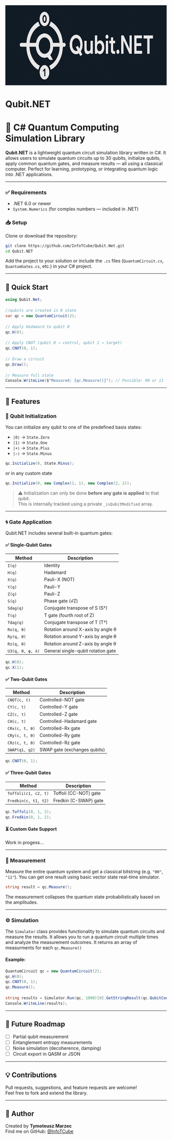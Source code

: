 <img src="./img/qubitnet.png" alt="Qubit.NET logo" style="height: 250px"/>

# Qubit.NET

# 🧠 C# Quantum Computing Simulation Library

**Qubit.NET** is a lightweight quantum circuit simulation library written in C#. It allows users to simulate quantum circuits up to 30 qubits, initialize qubits, apply common quantum gates, and measure results — all using a classical computer. Perfect for learning, prototyping, or integrating quantum logic into .NET applications.

---

### ✅ Requirements
- .NET 6.0 or newer
- `System.Numerics` (for complex numbers — included in .NET)

### 📥 Setup
Clone or download the repository:

```bash
git clone https://github.com/InfoTCube/Qubit.Net.git
cd Qubit.NET
```

Add the project to your solution or include the `.cs` files (`QuantumCircuit.cs`, `QuantumGates.cs`, etc.) in your C# project.

---

## 🚀 Quick Start

```csharp
using Qubit.Net;

//qubits are created in 0 state
var qc = new QuantumCircuit(2);

// Apply Hadamard to qubit 0
qc.H(0);

// Apply CNOT (qubit 0 → control, qubit 1 → target)
qc.CNOT(0, 1);

// Draw a circuit
qc.Draw();

// Measure full state
Console.WriteLine($"Measured: {qc.Measure()}"); // Possible: 00 or 11
```

---

## 🧰 Features

### 🧩 Qubit Initialization

You can initialize any qubit to one of the predefined basis states:

- `|0⟩` → `State.Zero`
- `|1⟩` → `State.One`
- `|+⟩` → `State.Plus`
- `|−⟩` → `State.Minus`

```csharp
qc.Initialize(0, State.Minus);
```

or in any custom state

```csharp
qc.Initialize(0, new Complex(1, 1), new Complex(2, 2));
```

> ⚠️ Initialization can only be done **before any gate is applied** to that qubit.  
> This is internally tracked using a private `_isQubitModified` array.

---

### 🌀 Gate Application

Qubit.NET includes several built-in quantum gates:

#### ✅ Single-Qubit Gates

| Method           | Description                        |
|------------------|------------------------------------|
| `I(q)`           | Identity                           |
| `H(q)`           | Hadamard                           |
| `X(q)`           | Pauli-X (NOT)                      |
| `Y(q)`           | Pauli-Y                            |
| `Z(q)`           | Pauli-Z                            |
| `S(q)`           | Phase gate (√Z)                    |
| `Sdag(q)`        | Conjugate transpose of S (S†)      |
| `T(q)`           | T gate (fourth root of Z)          |
| `Tdag(q)`        | Conjugate transpose of T (T†)      |
| `Rx(q, θ)`       | Rotation around X-axis by angle θ  |
| `Ry(q, θ)`       | Rotation around Y-axis by angle θ  |
| `Rz(q, θ)`       | Rotation around Z-axis by angle θ  |
| `U3(q, θ, φ, λ)` | General single-qubit rotation gate |

```csharp
qc.H(0);
qc.X(1);
```

#### ✅ Two-Qubit Gates

| Method           | Description                 |
|------------------|-----------------------------|
| `CNOT(c, t)`     | Controlled-NOT gate         |
| `CY(c, t)`       | Controlled-Y gate           |
| `CZ(c, t)`       | Controlled-Z gate           |
| `CH(c, t)`       | Controlled-Hadamard gate    |
| `CRx(c, t, θ)`   | Controlled-Rx gate          |
| `CRy(c, t, θ)`   | Controlled-Ry gate          |
| `CRz(c, t, θ)`   | Controlled-Rz gate          |
| `SWAP(q1, q2)`   | SWAP gate (exchanges qubits)|

```csharp
qc.CNOT(0, 1);
```

#### ✅ Three-Qubit Gates

| Method           | Description               |
|------------------|---------------------------|
| `Toffoli(c1, c2, t)` | Toffoli (CC-NOT) gate |
| `Fredkin(c, t1, t2)` | Fredkin (C-SWAP) gate |

```csharp
qc.Toffoli(0, 1, 2);
qc.Fredkin(0, 1, 2);
```

#### ⏳ Custom Gate Support

Work in progess...

---

### 📏 Measurement

Measure the entire quantum system and get a classical bitstring (e.g. `"00"`, `"11"`).
You can get one result using basic vector state real-time simulator.

```csharp
string result = qc.Measure();
```

The measurement collapses the quantum state probabilistically based on the amplitudes.

---

### ⚙️ Simulation

The `Simulator` class provides functionality to simulate quantum circuits and measure the results. It allows you to run a quantum circuit multiple times and analyze the measurement outcomes. It returns an array of measurments for each `qc.Measure()`

#### Example:

```csharp
QuantumCircuit qc = new QuantumCircuit(2);
qc.H(0);
qc.CNOT(0, 1);
qc.Measure();

string results = Simulator.Run(qc, 1000)[0].GetStringResult(qc.QubitCount);
Console.WriteLine(results);
```

---

## 📌 Future Roadmap

- [ ] Partial qubit measurement
- [ ] Entanglement entropy measurements
- [ ] Noise simulation (decoherence, damping)
- [ ] Circuit export in QASM or JSON

---

## 💡 Contributions

Pull requests, suggestions, and feature requests are welcome!  
Feel free to fork and extend the library.

---

## 👤 Author

Created by **Tymoteusz Marzec**  
Find me on GitHub: [@InfoTCube](https://github.com/InfoTCube)